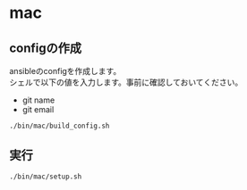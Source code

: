 # mac

## configの作成
ansibleのconfigを作成します。  
シェルで以下の値を入力します。事前に確認しておいてください。  
* git name
* git email
```
./bin/mac/build_config.sh
```

## 実行
```
./bin/mac/setup.sh
```